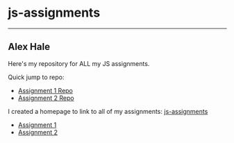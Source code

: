 # js-assignments
___

## Alex Hale

Here's my repository for ALL my JS assignments.

Quick jump to repo:
- [Assignment 1 Repo](https://github.com/haleboat/js-assignments/tree/master/jscourse/js-assignment1)
- [Assignment 2 Repo](https://github.com/haleboat/js-assignments/tree/master/jscourse/js-assignment2)

I created a homepage to link to all of my assignments:
[js-assignments](https://haleboat-js-assignments.netlify.com/)


- [Assignment 1](https://haleboat-js-assignments.netlify.com/jscourse/js-assignment1/code/index.html)
- [Assignment 2](https://haleboat-js-assignments.netlify.com/jscourse/js-assignment2/code/index.html)
